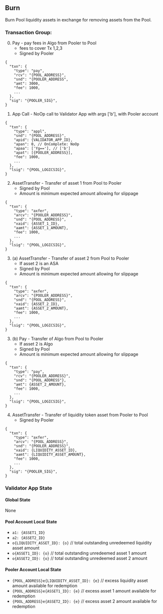## Burn
Burn Pool liquidity assets in exchange for removing assets from the Pool.

### Transaction Group:

0. Pay - pay fees in Algo from Pooler to Pool
    - fees to cover Tx 1,2,3
    - Signed by Pooler
```
{
  "txn": {
    "type": "pay",
    "rcv": "{POOL_ADDRESS}",
    "snd": "{POOLER_ADDRESS",
    "amt": 3000,
    "fee": 1000,
    ...
  },
  "sig": "{POOLER_SIG}",
}
```
1. App Call - NoOp call to Validator App with args ['b'], with Pooler account

```
{
  "txn": {
    "type": "appl",
    "snd": "{POOL_ADDRESS}",
    "apid": {VALIDATOR_APP_ID},
    "apan": 0, // OnComplete: NoOp
    "apaa": ['Yg=='], // ['b']
    "apat": [{POOLER_ADDRESS}],
    "fee": 1000,
    ...
  },
  "lsig": "{POOL_LOGICSIG}",
}
```

2. AssetTransfer - Transfer of asset 1 from Pool to Pooler
    - Signed by Pool
    - Amount is minimum expected amount allowing for slippage

```
{
  "txn": {
    "type": "axfer",
    "arcv": "{POOLER_ADDRESS}",
    "snd": "{POOL_ADDRESS}",
    "xaid": {ASSET_1_ID},
    "aamt": {ASSET_1_AMOUNT},
    "fee": 1000,
    ...
  },
  "lsig": "{POOL_LOGICSIG}",
}
```

3. (a) AssetTransfer - Transfer of asset 2 from Pool to Pooler
    - If asset 2 is an ASA
    - Signed by Pool
    - Amount is minimum expected amount allowing for slippage

```
{
  "txn": {
    "type": "axfer",
    "arcv": "{POOLER_ADDRESS}",
    "snd": "{POOL_ADDRESS}",
    "xaid": {ASSET_2_ID},
    "aamt": {ASSET_2_AMOUNT},
    "fee": 1000,
    ...
  },
  "lsig": "{POOL_LOGICSIG}",
}
```

3. (b) Pay - Transfer of Algo from Pool to Pooler
    - If asset 2 is Algo
    - Signed by Pool
    - Amount is minimum expected amount allowing for slippage

```
{
  "txn": {
    "type": "pay",
    "rcv": "{POOLER_ADDRESS}",
    "snd": "{POOL_ADDRESS"},
    "amt": {ASSET_2_AMOUNT},
    "fee": 1000,
    ...
  },
  "lsig": "{POOL_LOGICSIG}",
}
```

4. AssetTransfer - Transfer of liquidity token asset from Pooler to Pool
    - Signed by Pooler

```
{
  "txn": {
    "type": "axfer",
    "arcv": "{POOL_ADDRESS}",
    "snd": "{POOLER_ADDRESS}",
    "xaid": {LIQUIDITY_ASSET_ID},
    "aamt": {LIQUIDITY_ASSET_AMOUNT},
    "fee": 1000,
    ...
  },
  "sig": "{POOLER_SIG}",
}
```



### Validator App State
#### Global State
None
#### Pool Account Local State
* `a1: {ASSET1_ID}`
* `a2: {ASSET2_ID}`
* `o{LIQUIDITY_ASSET_ID}: {o}` // total outstanding unredeemed liquidity asset amount
* `o{ASSET1_ID}: {o}` // total outstanding unredeemed asset 1 amount
* `o{ASSET2_ID}: {o}` // total outstanding unredeemed asset 2 amount

#### Pooler Account Local State
* `{POOL_ADDRESS}e{LIQUIDITY_ASSET_ID}: {e}` // excess liquidity asset amount available for redemption
* `{POOL_ADDRESS}e{ASSET1_ID}: {e}` // excess asset 1 amount available for redemption
* `{POOL_ADDRESS}e{ASSET2_ID}: {e}` // excess asset 2 amount available for redemption